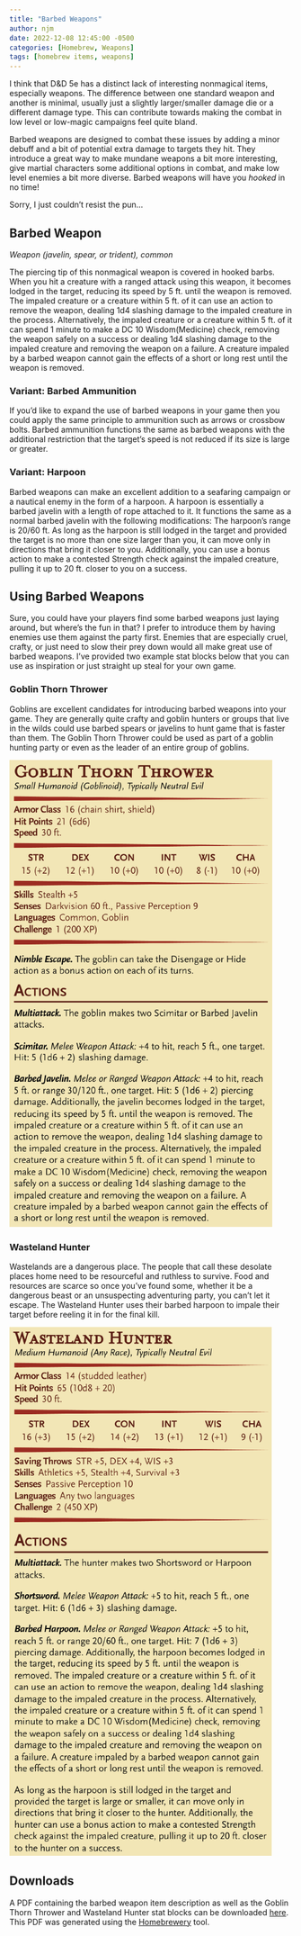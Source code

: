 ```yaml
---
title: "Barbed Weapons"
author: njm
date: 2022-12-08 12:45:00 -0500
categories: [Homebrew, Weapons]
tags: [homebrew items, weapons]
---
```


I think that D&D 5e has a distinct lack of interesting nonmagical items, especially weapons. The difference between one standard weapon and another is minimal, usually just a slightly larger/smaller damage die or a different damage type. This can contribute towards making the combat in low level or low-magic campaigns feel quite bland.

Barbed weapons are designed to combat these issues by adding a minor debuff and a bit of potential extra damage to targets they hit. They introduce a great way to make mundane weapons a bit more interesting, give martial characters some additional options in combat, and make low level enemies a bit more diverse. Barbed weapons will have you *hooked* in no time!

Sorry, I just couldn’t resist the pun…

## Barbed Weapon
*Weapon (javelin, spear, or trident), common*

The piercing tip of this nonmagical weapon is covered in hooked barbs. When you hit a creature with a ranged attack using this weapon, it becomes lodged in the target, reducing its speed by 5 ft. until the weapon is removed. The impaled creature or a creature within 5 ft. of it can use an action to remove the weapon, dealing 1d4 slashing damage to the impaled creature in the process. Alternatively, the impaled creature or a creature within 5 ft. of it can spend 1 minute to make a DC 10 Wisdom(Medicine) check, removing the weapon safely on a success or dealing 1d4 slashing damage to the impaled creature and removing the weapon on a failure. A creature impaled by a barbed weapon cannot gain the effects of a short or long rest until the weapon is removed.

### Variant: Barbed Ammunition
If you’d like to expand the use of barbed weapons in your game then you could apply the same principle to ammunition such as arrows or crossbow bolts. Barbed ammunition functions the same as barbed weapons with the additional restriction that the target’s speed is not reduced if its size is large or greater.

### Variant: Harpoon
Barbed weapons can make an excellent addition to a seafaring campaign or a nautical enemy in the form of a harpoon. A harpoon is essentially a barbed javelin with a length of rope attached to it. It functions the same as a normal barbed javelin with the following modifications:
The harpoon’s range is 20/60 ft.
As long as the harpoon is still lodged in the target and provided the target is no more than one size larger than you, it can move only in directions that bring it closer to you. Additionally, you can use a bonus action to make a contested Strength check against the impaled creature, pulling it up to 20 ft. closer to you on a success.

## Using Barbed Weapons
Sure, you could have your players find some barbed weapons just laying around, but where’s the fun in that? I prefer to introduce them by having enemies use them against the party first. Enemies that are especially cruel, crafty, or just need to slow their prey down would all make great use of barbed weapons. I’ve provided two example stat blocks below that you can use as inspiration or just straight up steal for your own game.

### Goblin Thorn Thrower
Goblins are excellent candidates for introducing barbed weapons into your game. They are generally quite crafty and goblin hunters or groups that live in the wilds could use barbed spears or javelins to hunt game that is faster than them. The Goblin Thorn Thrower could be used as part of a goblin hunting party or even as the leader of an entire group of goblins.

![Goblin Thorn Thrower](/assets/img/goblin_thorn_thrower.PNG)

### Wasteland Hunter
Wastelands are a dangerous place. The people that call these desolate places home need to be resourceful and ruthless to survive. Food and resources are scarce so once you’ve found some, whether it be a dangerous beast or an unsuspecting adventuring party, you can’t let it escape. The Wasteland Hunter uses their barbed harpoon to impale their target before reeling it in for the final kill.

![Wasteland Hunter](/assets/img/wasteland_hunter.PNG)

## Downloads
A PDF containing the barbed weapon item description as well as the Goblin Thorn Thrower and Wasteland Hunter stat blocks can be downloaded [here](/downloads/Barbed%20Weapons%20-%20ILTB.pdf). This PDF was generated using the [Homebrewery](https://homebrewery.naturalcrit.com/) tool.
